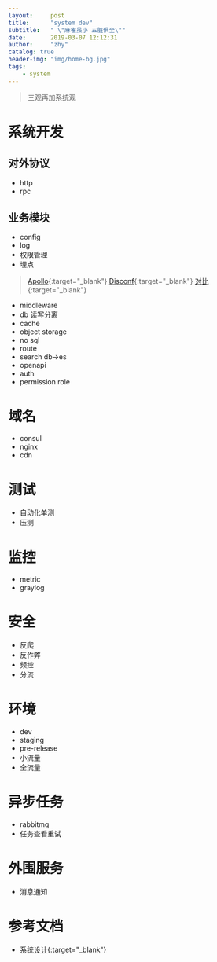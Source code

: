 ```yaml
---
layout:     post
title:      "system dev"
subtitle:   " \"麻雀虽小 五脏俱全\""
date:       2019-03-07 12:12:31
author:     "zhy"
catalog: true
header-img: "img/home-bg.jpg"
tags:
    - system
---
```


> 三观再加系统观

# 系统开发

## 对外协议
* http
* rpc

## 业务模块
* config
* log
* 权限管理
* 埋点

> [Apollo](https://github.com/ctripcorp/apollo){:target="_blank"}
> [Disconf](https://github.com/knightliao/disconf){:target="_blank"}
> [对比](http://blog.zollty.com/b/archive/config-center-selection.html){:target="_blank"}

* middleware
* db 读写分离
* cache
* object storage
* no sql
* route
* search db->es
* openapi
* auth
* permission role

# 域名
* consul
* nginx
* cdn

# 测试
* 自动化单测
* 压测

# 监控
* metric
* graylog

# 安全
* 反爬
* 反作弊
* 频控
* 分流

# 环境
* dev
* staging
* pre-release
* 小流量
* 全流量

# 异步任务
* rabbitmq
* 任务查看重试

# 外围服务
* 消息通知

# 参考文档
* [系统设计](https://github.com/donnemartin/system-design-primer){:target="_blank"}
